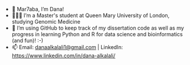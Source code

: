 - 👋 Mar7aba, I’m Dana!
- 👩🏽‍🎓 I’m a Master's student at Queen Mary University of London, studying Genomic Medicine
- 🧬 I’m using GitHub to keep track of my dissertation code as well as my progress in learning Python and R for data science and bioinformatics (and fun)! :-) 
- 📫 Email: danaalkalali1@gmail.com | LinkedIn: https://www.linkedin.com/in/dana-alkalali/

<!---
danaalkalali/danaalkalali is a ✨ special ✨ repository because its `README.md` (this file) appears on your GitHub profile.
You can click the Preview link to take a look at your changes.
--->
